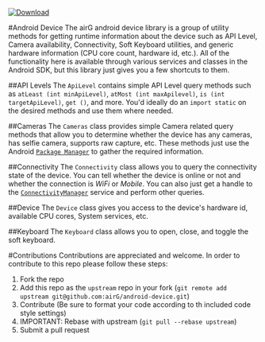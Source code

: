  [ ![Download](https://api.bintray.com/packages/airgoss/airGOss/device/images/download.svg) ](https://bintray.com/airgoss/airGOss/device/_latestVersion)

#Android Device
The airG android device library is a group of utility methods for getting runtime information about the device such as API Level, Camera availability, Connectivity, Soft Keyboard utilities, and generic hardware information (CPU core count, hardware id, etc.). All of the functionality here is available through various services and classes in the Android SDK, but this library just gives you a few shortcuts to them.

##API Levels
The `ApiLevel` contains simple API Level query methods such as `atLeast (int minApiLevel)`, `atMost (int maxApilevel)`, `is (int targetApiLevel)`, `get ()`, and more. You'd ideally do an `import static` on the desired methods and use them where needed.

##Cameras
The `Cameras` class provides simple Camera related query methods that allow you to determine whether the device has any cameras, has selfie camera, supports raw capture, etc. These methods just use the Android [`Package Manager`](https://developer.android.com/reference/android/content/pm/PackageManager.html) to gather the required information.

##Connectivity
The `Connectivity` class allows you to query the connectivity state of the device. You can tell whether the device is online or not and whether the connection is _WiFi_ or _Mobile_. You can also just get a handle to the [`ConnectivityManager`](https://developer.android.com/reference/android/net/ConnectivityManager.html) service and perform other queries.

##Device
The `Device` class gives you access to the device's hardware id, available CPU cores, System services, etc.

##Keyboard
The `Keyboard` class allows you to open, close, and toggle the soft keyboard.

#Contributions
Contributions are appreciated and welcome. In order to contribute to this repo please follow these steps:

1. Fork the repo
1. Add this repo as the `upstream` repo in your fork (`git remote add upstream git@github.com:airG/android-device.git`)
1. Contribute (Be sure to format your code according to th included code style settings)
1. IMPORTANT: Rebase with upstream (`git pull --rebase upstream`)
1. Submit a pull request

